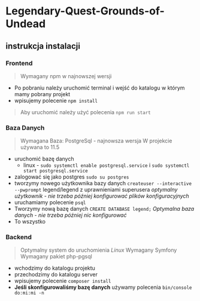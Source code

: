 # Legendary-Quest-Grounds-of-Undead

## instrukcja instalacji


### Frontend
> Wymagany npm w najnowszej wersji

* Po pobraniu należy uruchomić terminal i wejść do katalogu w którym mamy pobrany projekt
* wpisujemy polecenie ```npm install```

> Aby uruchomić należy użyć polecenia ```npm run start```

### Baza Danych

> Wymagana Baza: PostgreSql - najnowsza wersja
> W projekcie używana to 11.5

* uruchomić bazę danych
  * linux - ```sudo systemctl enable postgresql.service``` i ```sudo systemctl start postgresql.service```
* zalogować się jako postgres ```sudo su postgres```
* tworzymy nowego użytkownika bazy danych ```createuser --interactive --pwprompt``` legend/legend z uprawnieniami superusera *optymalny użytkownik - nie trzeba później konfigurować plików konfiguracyjnych*
* uruchamiamy polecenie ```psql```
* Tworzymy nową bazę danych ```CREATE DATABASE legend;``` *Optymalna baza danych - nie trzeba później nic konfigurować* 
* To wszystko

### Backend
> Optymalny system do uruchomienia *Linux*
> Wymagany Symfony
> Wymagany pakiet php-pgsql

* wchodzimy do katalogu projektu
* przechodzimy do katalogu server
* wpisujemy polecenie ```composer install```
* **Jeśli skonfigurowaliśmy bazę danych** używamy polecenia ```bin/console do:mi:mi -n```

